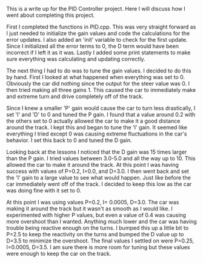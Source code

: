 This is a write up for the PID Controller project. Here I will discuss how I went about completing this project.

First I completed the functions in PID.cpp. This was very straight forward as I just needed to initialize the gain values and code the calculations for the error updates. I also added an 'init' variable to check for the first update. Since I initialized all the error terms to 0, the D term would have been incorrect if I left it as it was. Lastly I added some print statements to make sure everything was calculating and updating correctly. 

The next thing I had to do was to tune the gain values. I decided to do this by hand. First I looked at what happened when everything was set to 0. Obviously the car did nothing since the output for the steer value was 0. I then tried making all three gains 1. This caused the car to immediately make and extreme turn and drive completely off of the track.

Since I knew a smaller 'P' gain would cause the car to turn less drastically, I set 'I' and 'D' to 0 and tuned the P gain. I found that a value around 0.2 with the others set to 0 actually allowed the car to make it a good distance around the track. I kept this and began to tune the 'I' gain. It seemed like everything I tried except 0 was causing extreme fluctuations in the car's behavior. I set this back to 0 and tuned the D gain. 

Looking back at the lessons I noticed that the D gain was 15 times larger than the P gain. I tried values between 3.0-5.0 and all the way up to 10. This allowed the car to make it around the track. At this point I was having success with values of P=0.2, I=0.0, and D=3.0. I then went back and set the 'I' gain to a large value to see what would happen. Just like before the car immediately went off of the track. I decided to keep this low as the car was doing fine with it set to 0.

At this point I was using values P=0.2, I= 0.0005, D=3.0. The car was making it around the track but it wasn't as smooth as I would like. I experimented with higher P values, but even a value of 0.4 was causing more overshoot than I wanted. Anything much lower and the car was having trouble being reactive enough on the turns. I bumped this up a little bit to P=2.5 to keep the reactivity on the turns and bumped the D value up to D=3.5 to minimize the overshoot. The final values I settled on were P=0.25, I=0.0005, D=3.5. I am sure there is more room for tuning but these values were enough to keep the car on the track.